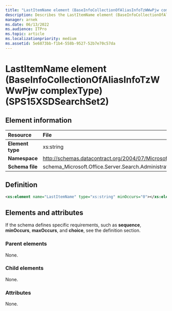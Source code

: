 ```yaml
---
title: "LastItemName element (BaseInfoCollectionOfAliasInfoTzWWwPjw complexType) (SPS15XSDSearchSet2)"
description: Describes the LastItemName element (BaseInfoCollectionOfAliasInfoTzWWwPjw complexType) (SPS15XSDSearchSet2) and provides the element information, a definition, and elements and attributes in SharePoint.
manager: arnek
ms.date: 06/13/2022
ms.audience: ITPro
ms.topic: article
ms.localizationpriority: medium
ms.assetid: 5e6873bb-f1b4-558b-9527-52b7e70c57da
---
```


# LastItemName element (BaseInfoCollectionOfAliasInfoTzWWwPjw complexType) (SPS15XSDSearchSet2)



## Element information

| Resource | File |
|:-----|:-----|
| **Element type** |xs:string |
| **Namespace** |http://schemas.datacontract.org/2004/07/Microsoft.Office.Server.Search.Administration |
 |**Schema file** |schema_Microsoft.Office.Server.Search.Administration.xsd |

## Definition

```XML
<xs:element name="LastItemName" type="xs:string" minOccurs="0"></xs:element>

```

## Elements and attributes

If the schema defines specific requirements, such as **sequence**, **minOccurs**, **maxOccurs**, and **choice**, see the definition section.

### Parent elements

None.

### Child elements

None.

### Attributes

None.
